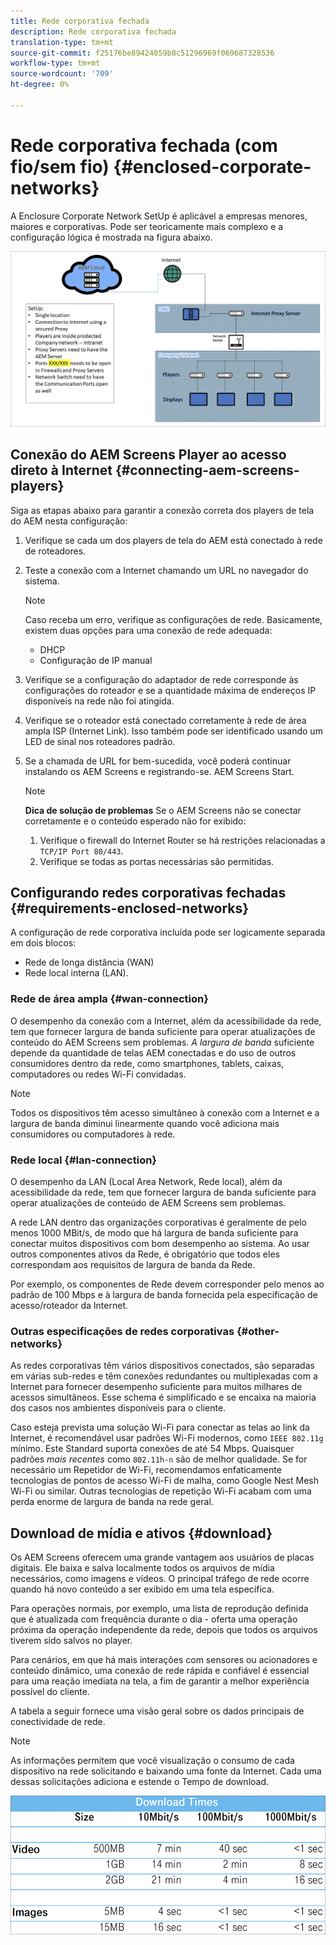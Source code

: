 ```yaml
---
title: Rede corporativa fechada
description: Rede corporativa fechada
translation-type: tm+mt
source-git-commit: f25176be89424059b8c51296969f069687328536
workflow-type: tm+mt
source-wordcount: '709'
ht-degree: 0%

---
```



# Rede corporativa fechada (com fio/sem fio) {#enclosed-corporate-networks}

A Enclosure Corporate Network SetUp é aplicável a empresas menores, maiores e corporativas. Pode ser teoricamente mais complexo e a configuração lógica é mostrada na figura abaixo.

![](/help/using/assets/enclosed-network-1.png)


## Conexão do AEM Screens Player ao acesso direto à Internet {#connecting-aem-screens-players}

Siga as etapas abaixo para garantir a conexão correta dos players de tela do AEM nesta configuração:

1. Verifique se cada um dos players de tela do AEM está conectado à rede de roteadores.
1. Teste a conexão com a Internet chamando um URL no navegador do sistema.

   >[!NOTE]
   >Caso receba um erro, verifique as configurações de rede. Basicamente, existem duas opções para uma conexão de rede adequada:
   >* DHCP
   >* Configuração de IP manual


1. Verifique se a configuração do adaptador de rede corresponde às configurações do roteador e se a quantidade máxima de endereços IP disponíveis na rede não foi atingida.

1. Verifique se o roteador está conectado corretamente à rede de área ampla ISP (Internet Link). Isso também pode ser identificado usando um LED de sinal nos roteadores padrão.
1. Se a chamada de URL for bem-sucedida, você poderá continuar instalando os AEM Screens e registrando-se. AEM Screens Start.

   >[!NOTE]
   >**Dica de solução de problemas**
   >Se o AEM Screens não se conectar corretamente e o conteúdo esperado não for exibido:
   >
   >1. Verifique o firewall do Internet Router se há restrições relacionadas a `TCP/IP Port 80/443`.
   >1. Verifique se todas as portas necessárias são permitidas.


## Configurando redes corporativas fechadas {#requirements-enclosed-networks}

A configuração de rede corporativa incluída pode ser logicamente separada em dois blocos:

* Rede de longa distância (WAN)
* Rede local interna (LAN).

### Rede de área ampla {#wan-connection}

O desempenho da conexão com a Internet, além da acessibilidade da rede, tem que fornecer largura de banda suficiente para operar atualizações de conteúdo do AEM Screens sem problemas.
*A largura de banda* suficiente depende da quantidade de telas AEM conectadas e do uso de outros consumidores dentro da rede, como smartphones, tablets, caixas, computadores ou redes Wi-Fi convidadas.

>[!NOTE]
>
>Todos os dispositivos têm acesso simultâneo à conexão com a Internet e a largura de banda diminui linearmente quando você adiciona mais consumidores ou computadores à rede.

### Rede local {#lan-connection}

O desempenho da LAN (Local Area Network, Rede local), além da acessibilidade da rede, tem que fornecer largura de banda suficiente para operar atualizações de conteúdo de AEM Screens sem problemas.

A rede LAN dentro das organizações corporativas é geralmente de pelo menos 1000 MBit/s, de modo que há largura de banda suficiente para conectar muitos dispositivos com bom desempenho ao sistema. Ao usar outros componentes ativos da Rede, é obrigatório que todos eles correspondam aos requisitos de largura de banda da Rede.

Por exemplo, os componentes de Rede devem corresponder pelo menos ao padrão de 100 Mbps e à largura de banda fornecida pela especificação de acesso/roteador da Internet.

### Outras especificações de redes corporativas {#other-networks}

As redes corporativas têm vários dispositivos conectados, são separadas em várias sub-redes e têm conexões redundantes ou multiplexadas com a Internet para fornecer desempenho suficiente para muitos milhares de acessos simultâneos.
Esse schema é simplificado e se encaixa na maioria dos casos nos ambientes disponíveis para o cliente.

Caso esteja prevista uma solução Wi-Fi para conectar as telas ao link da Internet, é recomendável usar padrões Wi-Fi modernos, como `IEEE 802.11g` mínimo. Este Standard suporta conexões de até 54 Mbps. Quaisquer padrões *mais recentes* como `802.11h-n` são de melhor qualidade. Se for necessário um Repetidor de Wi-Fi, recomendamos enfaticamente tecnologias de pontos de acesso Wi-Fi de malha, como Google Nest Mesh Wi-Fi ou similar.
Outras tecnologias de repetição Wi-Fi acabam com uma perda enorme de largura de banda na rede geral.

## Download de mídia e ativos {#download}

Os AEM Screens oferecem uma grande vantagem aos usuários de placas digitais. Ele baixa e salva localmente todos os arquivos de mídia necessários, como imagens e vídeos. O principal tráfego de rede ocorre quando há novo conteúdo a ser exibido em uma tela específica.

Para operações normais, por exemplo, uma lista de reprodução definida que é atualizada com frequência durante o dia - oferta uma operação próxima da operação independente da rede, depois que todos os arquivos tiverem sido salvos no player.

Para cenários, em que há mais interações com sensores ou acionadores e conteúdo dinâmico, uma conexão de rede rápida e confiável é essencial para uma reação imediata na tela, a fim de garantir a melhor experiência possível do cliente.

A tabela a seguir fornece uma visão geral sobre os dados principais de conectividade de rede.

>[!NOTE]
>
>As informações permitem que você visualização o consumo de cada dispositivo na rede solicitando e baixando uma fonte da Internet. Cada uma dessas solicitações adiciona e estende o Tempo de download.

![](/help/using/assets/enclosed-network-download.png)
